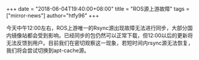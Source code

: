 +++
date = "2018-06-04T19:40:00+08:00"
title = "ROS源上游故障"
tags = ["mirror-news"]
author="htfy96"
+++

今天中午12:00左右，ROS上游唯一的Rsync源出现故障无法进行同步，大部分国内镜像站都会受到影响。已经同步的包仍然可以正常下载，但12:00以后的更新将无法反馈到用户。目前我们在密切观察这一现象，若短时间内rsync源无法恢复，我们将会尝试切换到apt-cache源。